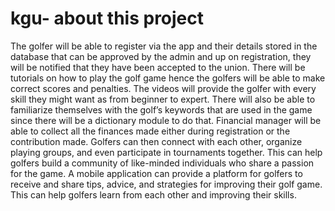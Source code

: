 # kgu- about this project
The golfer will be able to register via the app and their details stored in the database that can be approved by the admin and up on registration, they will be notified that they have been accepted to the union.
There will be tutorials on how to play the golf game hence the golfers will be able to make correct scores and penalties. The videos will provide the golfer with every skill they might want as from beginner to expert. There will also be able to familiarize themselves with the golf’s keywords that are used in the game since there will be a dictionary module to do that.
Financial manager will be able to collect all the finances made either during registration or the contribution made.
Golfers can then connect with each other, organize playing groups, and even participate in tournaments together. This can help golfers build a community of like-minded individuals who share a passion for the game. A mobile application can provide a platform for golfers to receive and share tips, advice, and strategies for improving their golf game. This can help golfers learn from each other and improving their skills.
